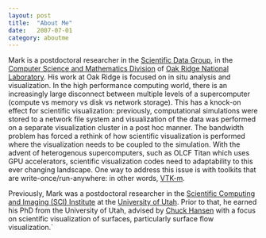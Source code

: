 ```yaml
---
layout: post
title:  "About Me"
date:   2007-07-01
category: aboutme
---
```

Mark is a postdoctoral researcher in the [Scientific Data Group](https://www.ornl.gov/division/csmd/scientific-data), in the [Computer Science and Mathematics Division](https://www.ornl.gov/division/csmd/) of [Oak Ridge National Laboratory](https://www.ornl.gov). His work at Oak Ridge is focused on in situ analysis and visualization. In the high performance computing world, there is an increasingly large disconnect between multiple levels of a supercomputer (compute vs memory vs disk vs network storage). This has a knock-on effect for scientific visualization: previously, computational simulations were stored to a network file system and visualization of the data was performed on a separate visualization cluster in a post hoc manner. The bandwidth problem has forced a rethink of how scientific visualization is performed where the visualization needs to be coupled to the simulation. With the advent of heterogenous supercomputers, such as OLCF Titan which uses GPU accelerators, scientific visualization codes need to adaptability to this ever changing landscape. One way to address this issue is with toolkits that are write-once/run-anywhere: in other words, [VTK-m](https://m.vtk.org).

Previously, Mark was a postdoctoral researcher in the [Scientific Computing and Imaging (SCI) Institute](http://www.sci.utah.edu) at the [University of Utah](http://www.utah.edu). Prior to that, he earned his PhD from the University of Utah, advised by [Chuck Hansen](http://www.cs.utah.edu/~hansen) with a focus on scientific visualization of surfaces, particularly surface flow visualization.`

